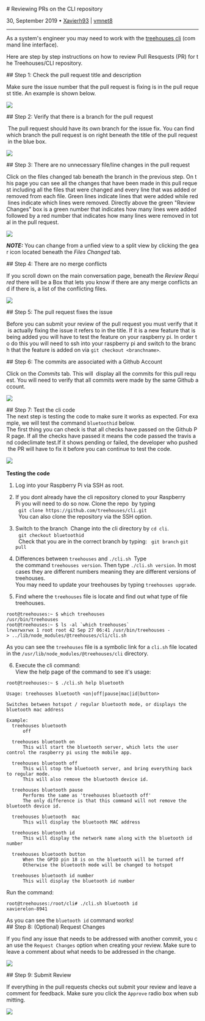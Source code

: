 # Reviewing PRs on the CLI repository

30, September 2019 • [Xavierh93](https://github.com/xavierh93) | [vmnet8](https://github.com/vmnet8)

---

As a system's engineer you may need to work with the [treehouses cli](https://github.com/treehouses/cli) (command line interface). 

Here are step by step instructions on how to review Pull Resquests (PR) for the Treehouses/CLI repository.

## Step 1: Check the pull request title and description

Make sure the issue number that the pull request is fixing is in the pull request title. An example is shown below.

![](images/20190930-prtitle.png)


## Step 2: Verify that there is a branch for the pull request

 The pull request should have its own branch for the issue fix. You can find which branch the pull request is on right beneath the title of the pull request in the blue box.

![](images/20190930-branchpr.png)

## Step 3: There are no unnecessary file/line changes in the pull request

Click on the files changed tab beneath the branch in the previous step. On this page you can see all the changes that have been made in this pull request including all the files that were changed and every line that was added or removed from each file. Green lines indicate lines that were added while red lines indicate which lines were removed. Directly above the green "Review Changes" box is a green number that indicates how many lines were added followed by a red number that indicates how many lines were removed in total in the pull request.

![](images/20190930-fileschanged.png)

_**NOTE:**_ You can change from a unfied view to a split view by clicking the gear icon located beneath the *Files Changed* tab.

## Step 4: There are no merge conflicts

If you scroll down on the main conversation page, beneath the *Review Required* there will be a Box that lets you know if there are any merge conflicts and if there is, a list of the conflicting files.

![](images/20190930-mergeconflicts.png)


## Step 5: The pull request fixes the issue

Before you can submit your review of the pull request you must verify that it is actually fixing the issue it refers to in the title. If it is a new feature that is being added you will have to test the feature on your raspberry pi. In order to do this you will need to ssh into your raspberry pi and switch to the branch that the feature is added on via `git checkout <branchname>`.

## Step 6: The commits are associated with a Github Account

Click on the *Commits* tab. This will  display all the commits for this pull request. You will need to verify that all commits were made by the same Github account.

![](images/20190930-commits.png)

## Step 7: Test the cli code
The next step is testing the code to make sure it works as expected. For example, we will test the command `bluetoothid` below.  
The first thing you can check is that all checks have passed on the Github PR page. If all the checks have passed it means the code passed the travis and codeclimate test.If it shows pending or failed, the developer who pushed the PR will have to fix it before you can continue to test the code.

![](images/20191002-check_travis.jpg) 

**Testing the code**

1. Log into your Raspberry Pi via SSH as root.

2. If you dont already have the cli repository cloned to your Raspberry Pi you will need to do so now. Clone the repo  by typing
  `git clone https://github.com/treehouses/cli.git`
  You can also clone the repository via the SSH option.

3. Switch to the branch  
  Change into the cli directory by `cd cli`.
  `git checkout bluetoothid`
  Check that you are in the correct branch by typing:
  `git branch`
  `git pull`
  
4. Differences between `treehouses` and `./cli.sh`
 Type the command `treehouses version`. Then type `./cli.sh version`. In most cases they are different numbers meaning they are different versions of treehouses. You may need to update your treehouses by typing `treehouses upgrade`.

5. Find where the `treehouses` file is locate and find out what type of file treehouses.
```
root@treehouses:~ $ which treehouses
/usr/bin/treehouses
root@treehouses:~ $ ls -al `which treehouses`
lrwxrwxrwx 1 root root 42 Sep 27 06:41 /usr/bin/treehouses -> ../lib/node_modules/@treehouses/cli/cli.sh
```
As you can see the `treehouses` file is a symbolic link for a `cli.sh` file located in the `/usr/lib/node_modules/@treehouses/cli` directory. 

6. Execute the cli command:
View the help page of the command to see it's usage:

```
root@treehouses:~ $ ./cli.sh help bluetooth

Usage: treehouses bluetooth <on|off|pause|mac|id|button>

Switches between hotspot / regular bluetooth mode, or displays the bluetooth mac address

Example:
  treehouses bluetooth
      off

  treehouses bluetooth on
      This will start the bluetooth server, which lets the user control the raspberry pi using the mobile app.

  treehouses bluetooth off
      This will stop the bluetooth server, and bring everything back to regular mode.
      This will also remove the bluetooth device id.

  treehouses bluetooth pause
      Performs the same as 'treehouses bluetooth off'
      The only difference is that this command will not remove the bluetooth device id.

  treehouses bluetooth  mac
      This will display the bluetooth MAC address

  treehouses bluetooth id
      This will display the network name along with the bluetooth id number

  treehouses bluetooth button
      When the GPIO pin 18 is on the bluetooth will be turned off
      Otherwise the bluetooth mode will be changed to hotspot

  treehouses bluetooth id number
      This will display the bluetooth id number
```

Run the command:

```
root@treehouses:/root/cli# ./cli.sh bluetooth id
xavierelon-8941
```

As you can see the `bluetooth id` command works!
     
## Step 8: (Optional) Request Changes

If you find any issue that needs to be addressed with another commit, you can use the `Request Changes` option when creating your review. Make sure to leave a comment about what needs to be addressed in the change. 

![](images/20190930-requestchanges.png)

## Step 9: Submit Review

If everything in the pull requests checks out submit your review and leave a comment for feedback. Make sure you click the `Approve` radio box when submitting.

![](images/20190930-approve.png)
